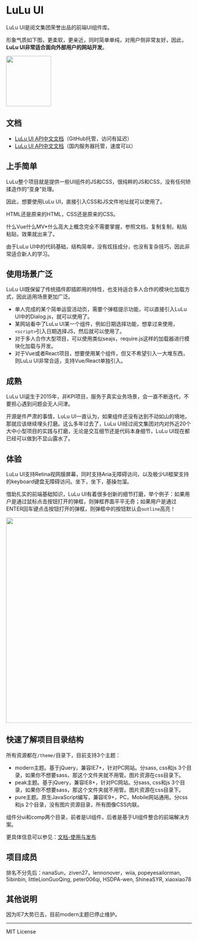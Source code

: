 # LuLu UI

LuLu UI是阅文集团荣誉出品的前端UI组件库。

形象气质如下图，更柔软，更亲近，同时简单单纯，对用户侧非常友好，因此，<strong>LuLu UI非常适合面向外部用户的网站开发</strong>。

<img src="http://qidian.gtimg.com/lulu/theme/modern/css/common/images/temp/figure.png" width="122" height="137">

## 文档

* <a href="https://l-ui.com/">LuLu UI API中文文档</a>（GitHub托管，访问有延迟）
* <a href="https://www.zhangxinxu.com/sp/lulu/mockup/">LuLu UI API中文文档</a>（国内服务器托管，速度可以）

## 上手简单

LuLu整个项目就是提供一些UI组件的JS和CSS，很纯粹的JS和CSS，没有任何矫揉造作的“变身”处理。

因此，想要使用LuLu UI，直接引入CSS和JS文件地址就可以使用了。

HTML还是原来的HTML，CSS还是原来的CSS。

什么Vue什么MV\*什么高大上概念完全不需要掌握，参照文档，复制复制，粘贴粘贴，效果就出来了。

由于LuLu UI中的代码基础，结构简单，没有炫技成分，也没有复杂技巧，因此非常适合新人的学习。

## 使用场景广泛

LuLu UI既保留了传统插件即插即用的特性，也支持适合多人合作的模块化加载方式，因此适用场景更加广泛。

* 单人完成的某个简单运营活动页，需要个弹框提示功能，可以直接引入LuLu UI中的Dialog.js，就可以使用了。
* 某网站看中了LuLu UI某一个组件，例如日期选择功能，想拿过来使用，`<script>`引入日期选择JS，然后就可以使用了。
* 对于多人合作大型项目，可以使用类似seajs，require.js这样的加载器进行模块化加载与开发。
* 对于Vue或者React项目，想要使用某个组件，但又不希望引入一大堆东西，则LuLu UI非常合适，支持Vue/React单独引入。

## 成熟

LuLu UI诞生于2015年，非KPI项目，服务于真实业务场景，会一直不断迭代，不要担心遇到问题会无人问津。

开源是件严肃的事情，LuLu UI一直认为，如果组件还没有达到不动如山的境地，那就应该继续埋头打磨。这么多年过去了，LuLu UI经过阅文集团对内对外近20个大中小型项目的实践与打磨，无论是交互细节还是代码本身细节，LuLu UI现在都已经可以做到不显山露水了。

## 体验

LuLu UI支持Retina视网膜屏幕，同时支持Aria无障碍访问，以及极少UI框架支持的keyboard键盘无障碍访问。坐下，坐下，基操勿溜。

借助扎实的前端基础知识，LuLu UI有着很多创新的细节打磨，举个例子：如果用户是通过鼠标点击按钮打开的弹框，则弹框界面平平无奇；如果用户是通过ENTER回车键点击按钮打开的弹框，则弹框中的按钮默认会<code>outline</code>高亮！

<img src="https://qidian.qpic.cn/qidian_common/349573/851af9151027efc7e412e456f379263e/0" width="748" height="558">

## 快速了解项目目录结构

所有资源都在<code>/theme/</code>目录下，目前支持3个主题：

* modern主题。基于jQuery，兼容IE7+，针对PC网站。分sass, css和js 3个目录，如果你不想要sass，那这个文件夹就不用管。图片资源在css目录下。
* peak主题。基于jQuery，兼容IE8+，针对PC网站。分sass, css和js 3个目录，如果你不想要sass，那这个文件夹就不用管。图片资源在css目录下。
* pure主题。原生JavaScript编写，兼容IE9+，PC，Mobile网站通用。分css和js 2个目录，没有图片资源目录，所有图像CSS内联。

组件分ui和comp两个目录，前者是UI组件，后者是基于UI组件整合的前端解决方案。

更具体信息可以参见：<a href="https://l-ui.com/pure/about.use.html">文档-使用与发布</a>

## 项目成员

排名不分先后：nanaSun，ziven27，lennonover，wiia, popeyesailorman, 5ibinbin, littleLionGuoQing, peter006qi, HSDPA-wen, ShineaSYR, xiaoxiao78

## 其他说明

因为IE7大势已去，目前modern主题已停止维护。

<hr>

MIT License
